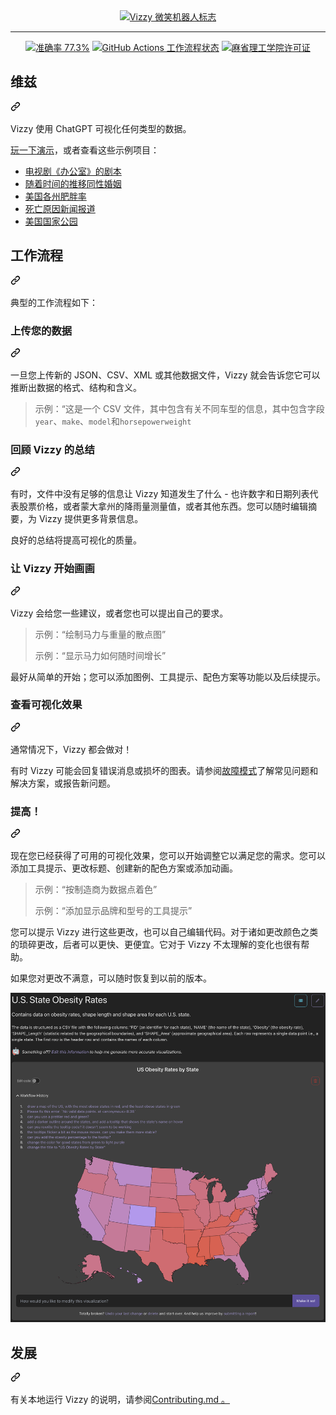 <div class="Box-sc-g0xbh4-0 bJMeLZ js-snippet-clipboard-copy-unpositioned" data-hpc="true"><article class="markdown-body entry-content container-lg" itemprop="text"><div align="center" dir="auto">
    <a target="_blank" rel="noopener noreferrer" href="/rbren/vizzy/blob/main/app/src/assets/logo-with-text-red.png"><img src="/rbren/vizzy/raw/main/app/src/assets/logo-with-text-red.png" alt="Vizzy 微笑机器人标志" style="max-width: 100%;"></a>
    <br>
    <hr>
    <a target="_blank" rel="noopener noreferrer nofollow" href="https://camo.githubusercontent.com/e3f993aabb3dbdf888edcbcdb9e3a9633349e3f6a0caa161a1e57f94a135c6a7/68747470733a2f2f696d672e736869656c64732e696f2f62616467652f41636375726163792d37372e332532352d253233666163633135"><img alt="准确率 77.3%" src="https://camo.githubusercontent.com/e3f993aabb3dbdf888edcbcdb9e3a9633349e3f6a0caa161a1e57f94a135c6a7/68747470733a2f2f696d672e736869656c64732e696f2f62616467652f41636375726163792d37372e332532352d253233666163633135" data-canonical-src="https://img.shields.io/badge/Accuracy-77.3%25-%23facc15" style="max-width: 100%;"></a>
    <a target="_blank" rel="noopener noreferrer nofollow" href="https://camo.githubusercontent.com/98021a55d2c331cf4efa0f15ebe4bfadc164af87f22967c8faf322a8589c257c/68747470733a2f2f696d672e736869656c64732e696f2f6769746875622f616374696f6e732f776f726b666c6f772f7374617475732f726272656e2f76697a7a792f676f2d746573742e796d6c"><img alt="GitHub Actions 工作流程状态" src="https://camo.githubusercontent.com/98021a55d2c331cf4efa0f15ebe4bfadc164af87f22967c8faf322a8589c257c/68747470733a2f2f696d672e736869656c64732e696f2f6769746875622f616374696f6e732f776f726b666c6f772f7374617475732f726272656e2f76697a7a792f676f2d746573742e796d6c" data-canonical-src="https://img.shields.io/github/actions/workflow/status/rbren/vizzy/go-test.yml" style="max-width: 100%;"></a>
    <a target="_blank" rel="noopener noreferrer nofollow" href="https://camo.githubusercontent.com/555c1207ba5f1f3e0641a88905333b38502e47b90c0f4ea744706e1b8589329c/68747470733a2f2f696d672e736869656c64732e696f2f62616467652f4c6963656e73652d4d49542d253233353534373934"><img alt="麻省理工学院许可证" src="https://camo.githubusercontent.com/555c1207ba5f1f3e0641a88905333b38502e47b90c0f4ea744706e1b8589329c/68747470733a2f2f696d672e736869656c64732e696f2f62616467652f4c6963656e73652d4d49542d253233353534373934" data-canonical-src="https://img.shields.io/badge/License-MIT-%23554794" style="max-width: 100%;"></a>
</div>
<div class="markdown-heading" dir="auto"><h1 tabindex="-1" class="heading-element" dir="auto"><font style="vertical-align: inherit;"><font style="vertical-align: inherit;">维兹</font></font></h1><a id="user-content-vizzy" class="anchor" aria-label="永久链接：维兹" href="#vizzy"><svg class="octicon octicon-link" viewBox="0 0 16 16" version="1.1" width="16" height="16" aria-hidden="true"><path d="m7.775 3.275 1.25-1.25a3.5 3.5 0 1 1 4.95 4.95l-2.5 2.5a3.5 3.5 0 0 1-4.95 0 .751.751 0 0 1 .018-1.042.751.751 0 0 1 1.042-.018 1.998 1.998 0 0 0 2.83 0l2.5-2.5a2.002 2.002 0 0 0-2.83-2.83l-1.25 1.25a.751.751 0 0 1-1.042-.018.751.751 0 0 1-.018-1.042Zm-4.69 9.64a1.998 1.998 0 0 0 2.83 0l1.25-1.25a.751.751 0 0 1 1.042.018.751.751 0 0 1 .018 1.042l-1.25 1.25a3.5 3.5 0 1 1-4.95-4.95l2.5-2.5a3.5 3.5 0 0 1 4.95 0 .751.751 0 0 1-.018 1.042.751.751 0 0 1-1.042.018 1.998 1.998 0 0 0-2.83 0l-2.5 2.5a1.998 1.998 0 0 0 0 2.83Z"></path></svg></a></div>
<p dir="auto"><font style="vertical-align: inherit;"><font style="vertical-align: inherit;">Vizzy 使用 ChatGPT 可视化任何类型的数据。</font></font></p>
<p dir="auto"><a href="https://vizzy.rbren.io" rel="nofollow"><font style="vertical-align: inherit;"><font style="vertical-align: inherit;">玩一下演示</font></font></a><font style="vertical-align: inherit;"><font style="vertical-align: inherit;">，或者查看这些示例项目：</font></font></p>
<ul dir="auto">
<li><a href="https://vizzy.rbren.io/projects/393d0b17-bf2f-4476-81bd-82133e15d169" rel="nofollow"><font style="vertical-align: inherit;"><font style="vertical-align: inherit;">电视剧《办公室》的剧本</font></font></a></li>
<li><a href="https://vizzy.rbren.io/projects/0280e3b8-113d-43c0-a794-d022719a2833" rel="nofollow"><font style="vertical-align: inherit;"><font style="vertical-align: inherit;">随着时间的推移同性婚姻</font></font></a></li>
<li><a href="https://vizzy.rbren.io/projects/b68f563c-90ee-40fb-b501-d4758764a331" rel="nofollow"><font style="vertical-align: inherit;"><font style="vertical-align: inherit;">美国各州肥胖率</font></font></a></li>
<li><a href="https://vizzy.rbren.io/projects/f7dafd12-6f00-4a8c-8c4c-7a4f51dc34f2" rel="nofollow"><font style="vertical-align: inherit;"><font style="vertical-align: inherit;">死亡原因新闻报道</font></font></a></li>
<li><a href="https://vizzy.rbren.io/projects/e09dcbe7-cf8b-4049-a642-e1935c80318c" rel="nofollow"><font style="vertical-align: inherit;"><font style="vertical-align: inherit;">美国国家公园</font></font></a></li>
</ul>
<div class="markdown-heading" dir="auto"><h2 tabindex="-1" class="heading-element" dir="auto"><font style="vertical-align: inherit;"><font style="vertical-align: inherit;">工作流程</font></font></h2><a id="user-content-workflow" class="anchor" aria-label="永久链接：工作流程" href="#workflow"><svg class="octicon octicon-link" viewBox="0 0 16 16" version="1.1" width="16" height="16" aria-hidden="true"><path d="m7.775 3.275 1.25-1.25a3.5 3.5 0 1 1 4.95 4.95l-2.5 2.5a3.5 3.5 0 0 1-4.95 0 .751.751 0 0 1 .018-1.042.751.751 0 0 1 1.042-.018 1.998 1.998 0 0 0 2.83 0l2.5-2.5a2.002 2.002 0 0 0-2.83-2.83l-1.25 1.25a.751.751 0 0 1-1.042-.018.751.751 0 0 1-.018-1.042Zm-4.69 9.64a1.998 1.998 0 0 0 2.83 0l1.25-1.25a.751.751 0 0 1 1.042.018.751.751 0 0 1 .018 1.042l-1.25 1.25a3.5 3.5 0 1 1-4.95-4.95l2.5-2.5a3.5 3.5 0 0 1 4.95 0 .751.751 0 0 1-.018 1.042.751.751 0 0 1-1.042.018 1.998 1.998 0 0 0-2.83 0l-2.5 2.5a1.998 1.998 0 0 0 0 2.83Z"></path></svg></a></div>
<p dir="auto"><font style="vertical-align: inherit;"><font style="vertical-align: inherit;">典型的工作流程如下：</font></font></p>
<div class="markdown-heading" dir="auto"><h3 tabindex="-1" class="heading-element" dir="auto"><font style="vertical-align: inherit;"><font style="vertical-align: inherit;">上传您的数据</font></font></h3><a id="user-content-upload-your-data" class="anchor" aria-label="永久链接：上传您的数据" href="#upload-your-data"><svg class="octicon octicon-link" viewBox="0 0 16 16" version="1.1" width="16" height="16" aria-hidden="true"><path d="m7.775 3.275 1.25-1.25a3.5 3.5 0 1 1 4.95 4.95l-2.5 2.5a3.5 3.5 0 0 1-4.95 0 .751.751 0 0 1 .018-1.042.751.751 0 0 1 1.042-.018 1.998 1.998 0 0 0 2.83 0l2.5-2.5a2.002 2.002 0 0 0-2.83-2.83l-1.25 1.25a.751.751 0 0 1-1.042-.018.751.751 0 0 1-.018-1.042Zm-4.69 9.64a1.998 1.998 0 0 0 2.83 0l1.25-1.25a.751.751 0 0 1 1.042.018.751.751 0 0 1 .018 1.042l-1.25 1.25a3.5 3.5 0 1 1-4.95-4.95l2.5-2.5a3.5 3.5 0 0 1 4.95 0 .751.751 0 0 1-.018 1.042.751.751 0 0 1-1.042.018 1.998 1.998 0 0 0-2.83 0l-2.5 2.5a1.998 1.998 0 0 0 0 2.83Z"></path></svg></a></div>
<p dir="auto"><font style="vertical-align: inherit;"><font style="vertical-align: inherit;">一旦您上传新的 JSON、CSV、XML 或其他数据文件，Vizzy 就会告诉您它可以推断出数据的格式、结构和含义。</font></font></p>
<blockquote>
<p dir="auto"><font style="vertical-align: inherit;"><font style="vertical-align: inherit;">示例：“这是一个 CSV 文件，</font><font style="vertical-align: inherit;">其中包含有关不同车型的信息，其中包含字段</font></font><code>year</code><font style="vertical-align: inherit;"><font style="vertical-align: inherit;">、</font></font><code>make</code><font style="vertical-align: inherit;"><font style="vertical-align: inherit;">、</font></font><code>model</code><font style="vertical-align: inherit;"><font style="vertical-align: inherit;">和</font></font><code>horsepower</code><font style="vertical-align: inherit;"></font><code>weight</code></p>
</blockquote>
<div class="markdown-heading" dir="auto"><h3 tabindex="-1" class="heading-element" dir="auto"><font style="vertical-align: inherit;"><font style="vertical-align: inherit;">回顾 Vizzy 的总结</font></font></h3><a id="user-content-review-vizzys-summary" class="anchor" aria-label="永久链接：回顾 Vizzy 的总结" href="#review-vizzys-summary"><svg class="octicon octicon-link" viewBox="0 0 16 16" version="1.1" width="16" height="16" aria-hidden="true"><path d="m7.775 3.275 1.25-1.25a3.5 3.5 0 1 1 4.95 4.95l-2.5 2.5a3.5 3.5 0 0 1-4.95 0 .751.751 0 0 1 .018-1.042.751.751 0 0 1 1.042-.018 1.998 1.998 0 0 0 2.83 0l2.5-2.5a2.002 2.002 0 0 0-2.83-2.83l-1.25 1.25a.751.751 0 0 1-1.042-.018.751.751 0 0 1-.018-1.042Zm-4.69 9.64a1.998 1.998 0 0 0 2.83 0l1.25-1.25a.751.751 0 0 1 1.042.018.751.751 0 0 1 .018 1.042l-1.25 1.25a3.5 3.5 0 1 1-4.95-4.95l2.5-2.5a3.5 3.5 0 0 1 4.95 0 .751.751 0 0 1-.018 1.042.751.751 0 0 1-1.042.018 1.998 1.998 0 0 0-2.83 0l-2.5 2.5a1.998 1.998 0 0 0 0 2.83Z"></path></svg></a></div>
<p dir="auto"><font style="vertical-align: inherit;"><font style="vertical-align: inherit;">有时，文件中没有足够的信息让 Vizzy 知道发生了什么 - 也许数字和日期列表代表股票价格，或者蒙大拿州的降雨量测量值，或者其他东西。您可以随时编辑摘要，为 Vizzy 提供更多背景信息。</font></font></p>
<p dir="auto"><font style="vertical-align: inherit;"><font style="vertical-align: inherit;">良好的总结将提高可视化的质量。</font></font></p>
<div class="markdown-heading" dir="auto"><h3 tabindex="-1" class="heading-element" dir="auto"><font style="vertical-align: inherit;"><font style="vertical-align: inherit;">让 Vizzy 开始画画</font></font></h3><a id="user-content-ask-vizzy-to-start-drawing" class="anchor" aria-label="永久链接：请 Vizzy 开始绘画" href="#ask-vizzy-to-start-drawing"><svg class="octicon octicon-link" viewBox="0 0 16 16" version="1.1" width="16" height="16" aria-hidden="true"><path d="m7.775 3.275 1.25-1.25a3.5 3.5 0 1 1 4.95 4.95l-2.5 2.5a3.5 3.5 0 0 1-4.95 0 .751.751 0 0 1 .018-1.042.751.751 0 0 1 1.042-.018 1.998 1.998 0 0 0 2.83 0l2.5-2.5a2.002 2.002 0 0 0-2.83-2.83l-1.25 1.25a.751.751 0 0 1-1.042-.018.751.751 0 0 1-.018-1.042Zm-4.69 9.64a1.998 1.998 0 0 0 2.83 0l1.25-1.25a.751.751 0 0 1 1.042.018.751.751 0 0 1 .018 1.042l-1.25 1.25a3.5 3.5 0 1 1-4.95-4.95l2.5-2.5a3.5 3.5 0 0 1 4.95 0 .751.751 0 0 1-.018 1.042.751.751 0 0 1-1.042.018 1.998 1.998 0 0 0-2.83 0l-2.5 2.5a1.998 1.998 0 0 0 0 2.83Z"></path></svg></a></div>
<p dir="auto"><font style="vertical-align: inherit;"><font style="vertical-align: inherit;">Vizzy 会给您一些建议，或者您也可以提出自己的要求。</font></font></p>
<blockquote>
<p dir="auto"><font style="vertical-align: inherit;"><font style="vertical-align: inherit;">示例：“绘制马力与重量的散点图”</font></font></p>
<p dir="auto"><font style="vertical-align: inherit;"><font style="vertical-align: inherit;">示例：“显示马力如何随时间增长”</font></font></p>
</blockquote>
<p dir="auto"><font style="vertical-align: inherit;"><font style="vertical-align: inherit;">最好从简单的开始；您可以添加图例、工具提示、配色方案等功能以及后续提示。</font></font></p>
<div class="markdown-heading" dir="auto"><h3 tabindex="-1" class="heading-element" dir="auto"><font style="vertical-align: inherit;"><font style="vertical-align: inherit;">查看可视化效果</font></font></h3><a id="user-content-review-the-visualization" class="anchor" aria-label="永久链接：查看可视化效果" href="#review-the-visualization"><svg class="octicon octicon-link" viewBox="0 0 16 16" version="1.1" width="16" height="16" aria-hidden="true"><path d="m7.775 3.275 1.25-1.25a3.5 3.5 0 1 1 4.95 4.95l-2.5 2.5a3.5 3.5 0 0 1-4.95 0 .751.751 0 0 1 .018-1.042.751.751 0 0 1 1.042-.018 1.998 1.998 0 0 0 2.83 0l2.5-2.5a2.002 2.002 0 0 0-2.83-2.83l-1.25 1.25a.751.751 0 0 1-1.042-.018.751.751 0 0 1-.018-1.042Zm-4.69 9.64a1.998 1.998 0 0 0 2.83 0l1.25-1.25a.751.751 0 0 1 1.042.018.751.751 0 0 1 .018 1.042l-1.25 1.25a3.5 3.5 0 1 1-4.95-4.95l2.5-2.5a3.5 3.5 0 0 1 4.95 0 .751.751 0 0 1-.018 1.042.751.751 0 0 1-1.042.018 1.998 1.998 0 0 0-2.83 0l-2.5 2.5a1.998 1.998 0 0 0 0 2.83Z"></path></svg></a></div>
<p dir="auto"><font style="vertical-align: inherit;"><font style="vertical-align: inherit;">通常情况下，Vizzy 都会做对！</font></font></p>
<p dir="auto"><font style="vertical-align: inherit;"><font style="vertical-align: inherit;">有时 Vizzy 可能会回复错误消息或损坏的图表。请参阅</font></font><a href="/rbren/vizzy/blob/main/FailurePatterns.md"><font style="vertical-align: inherit;"><font style="vertical-align: inherit;">故障模式</font></font></a><font style="vertical-align: inherit;"><font style="vertical-align: inherit;">了解常见问题和解决方案，或报告新问题。</font></font></p>
<div class="markdown-heading" dir="auto"><h3 tabindex="-1" class="heading-element" dir="auto"><font style="vertical-align: inherit;"><font style="vertical-align: inherit;">提高！</font></font></h3><a id="user-content-enhance" class="anchor" aria-label="永久链接：增强！" href="#enhance"><svg class="octicon octicon-link" viewBox="0 0 16 16" version="1.1" width="16" height="16" aria-hidden="true"><path d="m7.775 3.275 1.25-1.25a3.5 3.5 0 1 1 4.95 4.95l-2.5 2.5a3.5 3.5 0 0 1-4.95 0 .751.751 0 0 1 .018-1.042.751.751 0 0 1 1.042-.018 1.998 1.998 0 0 0 2.83 0l2.5-2.5a2.002 2.002 0 0 0-2.83-2.83l-1.25 1.25a.751.751 0 0 1-1.042-.018.751.751 0 0 1-.018-1.042Zm-4.69 9.64a1.998 1.998 0 0 0 2.83 0l1.25-1.25a.751.751 0 0 1 1.042.018.751.751 0 0 1 .018 1.042l-1.25 1.25a3.5 3.5 0 1 1-4.95-4.95l2.5-2.5a3.5 3.5 0 0 1 4.95 0 .751.751 0 0 1-.018 1.042.751.751 0 0 1-1.042.018 1.998 1.998 0 0 0-2.83 0l-2.5 2.5a1.998 1.998 0 0 0 0 2.83Z"></path></svg></a></div>
<p dir="auto"><font style="vertical-align: inherit;"><font style="vertical-align: inherit;">现在您已经获得了可用的可视化效果，您可以开始调整它以满足您的需求。您可以添加工具提示、更改标题、创建新的配色方案或添加动画。</font></font></p>
<blockquote>
<p dir="auto"><font style="vertical-align: inherit;"><font style="vertical-align: inherit;">示例：“按制造商为数据点着色”</font></font></p>
<p dir="auto"><font style="vertical-align: inherit;"><font style="vertical-align: inherit;">示例：“添加显示品牌和型号的工具提示”</font></font></p>
</blockquote>
<p dir="auto"><font style="vertical-align: inherit;"><font style="vertical-align: inherit;">您可以提示 Vizzy 进行这些更改，也可以自己编辑代码。对于诸如更改颜色之类的琐碎更改，后者可以更快、更便宜。它对于 Vizzy 不太理解的变化也很有帮助。</font></font></p>
<p dir="auto"><font style="vertical-align: inherit;"><font style="vertical-align: inherit;">如果您对更改不满意，可以随时恢复到以前的版本。</font></font></p>
<p dir="auto"><a target="_blank" rel="noopener noreferrer" href="https://github.com/rbren/vizzy/blob/main/app/src/assets/screenshot-2.png"><img src="https://github.com/rbren/vizzy/raw/main/app/src/assets/screenshot-2.png" alt="截屏" style="max-width: 100%;"></a></p>
<div class="markdown-heading" dir="auto"><h2 tabindex="-1" class="heading-element" dir="auto"><font style="vertical-align: inherit;"><font style="vertical-align: inherit;">发展</font></font></h2><a id="user-content-development" class="anchor" aria-label="永久链接： 发展" href="#development"><svg class="octicon octicon-link" viewBox="0 0 16 16" version="1.1" width="16" height="16" aria-hidden="true"><path d="m7.775 3.275 1.25-1.25a3.5 3.5 0 1 1 4.95 4.95l-2.5 2.5a3.5 3.5 0 0 1-4.95 0 .751.751 0 0 1 .018-1.042.751.751 0 0 1 1.042-.018 1.998 1.998 0 0 0 2.83 0l2.5-2.5a2.002 2.002 0 0 0-2.83-2.83l-1.25 1.25a.751.751 0 0 1-1.042-.018.751.751 0 0 1-.018-1.042Zm-4.69 9.64a1.998 1.998 0 0 0 2.83 0l1.25-1.25a.751.751 0 0 1 1.042.018.751.751 0 0 1 .018 1.042l-1.25 1.25a3.5 3.5 0 1 1-4.95-4.95l2.5-2.5a3.5 3.5 0 0 1 4.95 0 .751.751 0 0 1-.018 1.042.751.751 0 0 1-1.042.018 1.998 1.998 0 0 0-2.83 0l-2.5 2.5a1.998 1.998 0 0 0 0 2.83Z"></path></svg></a></div>
<p dir="auto"><font style="vertical-align: inherit;"><font style="vertical-align: inherit;">有关本地运行 Vizzy 的说明，</font><font style="vertical-align: inherit;">请参阅</font></font><a href="/rbren/vizzy/blob/main/Contributing.md"><font style="vertical-align: inherit;"><font style="vertical-align: inherit;">Contributing.md 。</font></font></a><font style="vertical-align: inherit;"></font></p>
</article></div>
